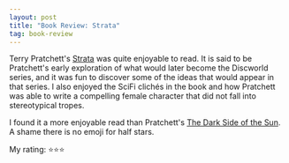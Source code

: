 ```yaml
---
layout: post
title: "Book Review: Strata"
tag: book-review
---
```


Terry Pratchett's [Strata](https://www.goodreads.com/book/show/34493.Strata) was quite enjoyable to read. It is said to be Pratchett's early exploration of what would later become the Discworld series, and it was fun to discover some of the ideas that would appear in that series. I also enjoyed the SciFi clichés in the book and how Pratchett was able to write a compelling female character that did not fall into stereotypical tropes.

I found it a more enjoyable read than Pratchett's [The Dark Side of the Sun](./2025-03-11-The-Dark-Side-Of-The-Sun.md). A shame there is no emoji for half stars. 

My rating: ⭐⭐⭐